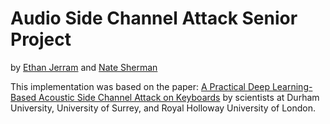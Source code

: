 # Audio Side Channel Attack Senior Project
by [Ethan Jerram](https://www.linkedin.com/in/ethan-jerram/) and [Nate Sherman](https://nsherm01.github.io/)


This implementation was based on the paper: [A Practical Deep Learning-Based Acoustic Side Channel Attack on Keyboards](https://arxiv.org/pdf/2308.01074) by scientists at Durham University, University of Surrey, and Royal Holloway University of London.